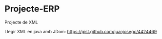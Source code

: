 # Projecte-ERP
Projecte de XML

Llegir XML en java amb JDom: https://gist.github.com/juanjosegc/4424469